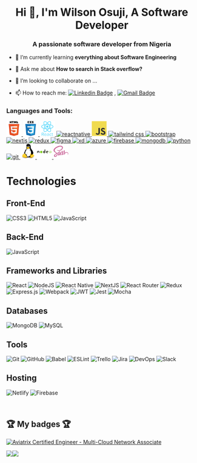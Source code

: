<h1 align="center">Hi 👋, I'm Wilson Osuji, A Software Developer</h1>
<h3 align="center">A passionate software developer from Nigeria</h3>

- 🌱 I’m currently learning **everything about Software Engineering**

- 💬 Ask me about **How to search in Stack overflow?**

- 💞️ I’m looking to collaborate on ...

- 📫 How to reach me:
[![Linkedin Badge](https://img.shields.io/badge/-LinkedIn-blue?style=flat-square&logo=Linkedin&logoColor=white&link=https://www.linkedin.com/in/wilson-osuji/)](https://linkedin.com/in/wilson-osuji-68231a184/) 
, [![Gmail Badge](https://img.shields.io/badge/-Gmail-c14438?style=flat-square&logo=Gmail&logoColor=white&link=mailto:wilsonosuji88.com)](mailto:wilsonosuji88@gmail.com)


<h3 align="left">Languages and Tools:</h3>
<p align="left"> <a href="https://www.w3.org/html/" target="_blank"> <img src="https://raw.githubusercontent.com/devicons/devicon/master/icons/html5/html5-original-wordmark.svg" alt="html5" width="40" height="40"/> </a> <a href="https://www.w3schools.com/css/" target="_blank"> <img src="https://raw.githubusercontent.com/devicons/devicon/master/icons/css3/css3-original-wordmark.svg" alt="css3" width="40" height="40"/> </a> <a href="https://reactjs.org/" target="_blank"> <img src="https://raw.githubusercontent.com/devicons/devicon/master/icons/react/react-original-wordmark.svg" alt="react" width="40" height="40"/> </a> <a href="https://reactnative.dev/" target="_blank"> <img src="https://reactnative.dev/img/header_logo.svg" alt="reactnative" width="40" height="40"/> </a> <a href="https://developer.mozilla.org/en-US/docs/Web/JavaScript" target="_blank"> <img src="https://raw.githubusercontent.com/devicons/devicon/master/icons/javascript/javascript-original.svg" alt="javascript" width="40" height="40"/> </a> <a href="https://tailwindcss.com/" target="_blank"> <img src="https://cdn.jsdelivr.net/gh/devicons/devicon/icons/tailwindcss/tailwindcss-plain.svg" alt="tailwind css" width="40" height="40"/> </a> <a href="https://getbootstrap.com/" target="_blank"> <img src="https://cdn.jsdelivr.net/gh/devicons/devicon/icons/bootstrap/bootstrap-original.svg" alt="bootstrap" width="40" height="40"/> </a> <a href="https://nextjs.org/" target="_blank"> <img src="https://cdn.jsdelivr.net/gh/devicons/devicon/icons/nextjs/nextjs-original.svg" alt="nextjs" width="40" height="40"/> </a> <a href="https://redux.js.org/" target="_blank"> <img src="https://cdn.jsdelivr.net/gh/devicons/devicon/icons/redux/redux-original.svg" alt="redux" width="40" height="40"/> </a> <a href="https://www.figma.com/" target="_blank"> <img src="https://www.vectorlogo.zone/logos/figma/figma-icon.svg" alt="figma" width="40" height="40"/> </a> <a href="https://www.adobe.com/products/xd.html" target="_blank"> <img src="https://cdn.worldvectorlogo.com/logos/adobe-xd.svg" alt="xd" width="40" height="40"/> </a> <a href="https://azure.microsoft.com/en-us/products/devops/" target="_blank"> <img src="https://cdn.jsdelivr.net/gh/devicons/devicon/icons/azure/azure-original.svg" alt="azure" width="40" height="40"/> </a> <a href="https://firebase.google.com/" target="_blank"> <img src="https://www.vectorlogo.zone/logos/firebase/firebase-icon.svg" alt="firebase" width="40" height="40"/> </a> <a href="https://www.mongodb.com/cloud/atlas/lp/try4?utm_content=rlsavisitor&utm_source=google&utm_campaign=search_gs_pl_evergreen_atlas_core_retarget-brand_gic-null_emea-all_ps-all_desktop_eng_lead&utm_term=mongodb&utm_medium=cpc_paid_search&utm_ad=e&utm_ad_campaign_id=14412646455&adgroup=131761126492&gclid=Cj0KCQjw48OaBhDWARIsAMd966CyxaE9a1vs9ESJfXQfixjTsFpLAEjD_p8mVXi_IAi_L6TS76CUo_AaAhyfEALw_wcB" target="_blank"> <img src="https://cdn.jsdelivr.net/gh/devicons/devicon/icons/mongodb/mongodb-original.svg" alt="mongodb" width="40" height="40"/> </a> <a href="https://www.python.org/" target="_blank"> <img src="https://cdn.jsdelivr.net/gh/devicons/devicon/icons/python/python-original.svg" alt="python" width="40" height="40"/> </a> <a href="https://git-scm.com/" target="_blank"> <img src="https://www.vectorlogo.zone/logos/git-scm/git-scm-icon.svg" alt="git" width="40" height="40"/> </a>  <a href="https://www.linux.org/" target="_blank"> <img src="https://raw.githubusercontent.com/devicons/devicon/master/icons/linux/linux-original.svg" alt="linux" width="40" height="40"/> </a> <a href="https://nodejs.org" target="_blank"> <img src="https://raw.githubusercontent.com/devicons/devicon/master/icons/nodejs/nodejs-original-wordmark.svg" alt="nodejs" width="40" height="40"/> </a> <a href="https://sass-lang.com" target="_blank"> <img src="https://raw.githubusercontent.com/devicons/devicon/master/icons/sass/sass-original.svg" alt="sass" width="40" height="40"/> </a> </p>

# Technologies
  
## Front-End
   ![CSS3](https://img.shields.io/badge/css3-%231572B6.svg?style=for-the-badge&logo=css3&logoColor=white)
   ![HTML5](https://img.shields.io/badge/html5-%23E34F26.svg?style=for-the-badge&logo=html5&logoColor=white)
   ![JavaScript](https://img.shields.io/badge/javascript-%23323330.svg?style=for-the-badge&logo=javascript&logoColor=%23F7DF1E)
   
## Back-End
  ![JavaScript](https://img.shields.io/badge/javascript-%23323330.svg?style=for-the-badge&logo=javascript&logoColor=%23F7DF1E)

## Frameworks and Libraries
   ![React](https://img.shields.io/badge/react-%2320232a.svg?style=for-the-badge&logo=react&logoColor=%2361DAFB)
   ![NodeJS](https://img.shields.io/badge/node.js-6DA55F?style=for-the-badge&logo=node.js&logoColor=white)
   ![React Native](https://img.shields.io/badge/React_Native-CA4245?style=for-the-badge&logo=react-native&logoColor=white)
   ![NextJS](https://img.shields.io/badge/next.js-CA4245?style=for-the-badge&logo=next&logoColor=white)
   ![React Router](https://img.shields.io/badge/React_Router-CA4245?style=for-the-badge&logo=react-router&logoColor=white)
   ![Redux](https://img.shields.io/badge/redux-%23593d88.svg?style=for-the-badge&logo=redux&logoColor=white)
   ![Express.js](https://img.shields.io/badge/express.js-%23404d59.svg?style=for-the-badge&logo=express&logoColor=%2361DAFB)
   ![Webpack](https://img.shields.io/badge/webpack-%238DD6F9.svg?style=for-the-badge&logo=webpack&logoColor=black)
   ![JWT](https://img.shields.io/badge/JWT-black?style=for-the-badge&logo=JSON%20web%20tokens)
   ![Jest](https://img.shields.io/badge/-jest-%23C21325?style=for-the-badge&logo=jest&logoColor=white)
   ![Mocha](https://img.shields.io/badge/-mocha-%238D6748?style=for-the-badge&logo=mocha&logoColor=white)
   
 ## Databases
   ![MongoDB](https://img.shields.io/badge/MongoDB-%234ea94b.svg?style=for-the-badge&logo=mongodb&logoColor=white)
   ![MySQL](https://img.shields.io/badge/mysql-%2300f.svg?style=for-the-badge&logo=mysql&logoColor=white)
   
 ## Tools
   ![Git](https://img.shields.io/badge/git-%23F05033.svg?style=for-the-badge&logo=git&logoColor=white)
   ![GitHub](https://img.shields.io/badge/github-%23121011.svg?style=for-the-badge&logo=github&logoColor=white)
   ![Babel](https://img.shields.io/badge/Babel-F9DC3e?style=for-the-badge&logo=babel&logoColor=black)
   ![ESLint](https://img.shields.io/badge/ESLint-4B3263?style=for-the-badge&logo=eslint&logoColor=white)
   ![Trello](https://img.shields.io/badge/Trello-%23026AA7.svg?style=for-the-badge&logo=Trello&logoColor=white)
   ![Jira](https://img.shields.io/badge/Jira-%2300f.svg?style=for-the-badge&logo=Jira&logoColor=white)
   ![DevOps](https://img.shields.io/badge/azure-devops-%23404d59.svg?style=for-the-badge&logo=azure-devops&logoColor=white)
   ![Slack](https://img.shields.io/badge/Slack-%23404d59.svg?style=for-the-badge&logo=Slack&logoColor=white)
   
 ## Hosting
   ![Netlify](https://img.shields.io/badge/netlify-%23000000.svg?style=for-the-badge&logo=netlify&logoColor=#00C7B7)
   ![Firebase](https://img.shields.io/badge/firebase-%23039BE5.svg?style=for-the-badge&logo=firebase)

<br />

## 🏆 My badges 🏆

<!--START_SECTION:badges-->
[![Aviatrix Certified Engineer - Multi-Cloud Network Associate](https://images.credly.com/size/200x200/images/30dea324-9ebf-4a7b-96b0-4ee602f0d5e7/aceAssociatetBadgeArtboard_1.png)](https://www.credly.com/earner/earned/badge/35311161-8641-4b47-97e4-137e319e3a7a "Aviatrix Certified Engineer - Multi-Cloud Network Associate")
<!--END_SECTION:badges-->

<a href="https://github.com/Abinet508"><img height="130px" src="https://github-readme-stats.vercel.app/api?username=Abinet508&hide_title=true&hide_border=true&show_icons=true&include_all_commits=true&count_private=true&line_height=21&text_color=000&icon_color=fff&bg_color=1F4037,536976,92FFC0,0396FF&theme=Midnight" /><!-- wi*quL3fcV --><img height="130px" src="https://github-readme-stats.vercel.app/api/top-langs/?username=Abinet508&hide=html&hide_title=false&hide_border=true&layout=compact&langs_count=7&exclude_repo=comp426,Redventures-Movie-Quotes&text_color=000&icon_color=fff&bg_color=1F4037,536976,92FFC0,0396FF&theme=Midnight" /></a>

<br />
